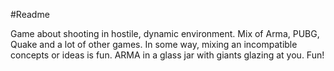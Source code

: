 #Readme

Game about shooting in hostile, dynamic environment. Mix of Arma, PUBG, Quake and a lot of other games. In some way, mixing an incompatible concepts or ideas is fun. 
ARMA in a glass jar with giants glazing at you. Fun!